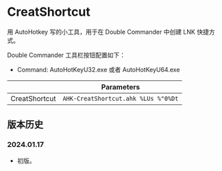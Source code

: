 # CreatShortcut

用 AutoHotkey 写的小工具，用于在 Double Commander 中创建 LNK 快捷方式。

Double Commander 工具栏按钮配置如下：

- Command: AutoHotKeyU32.exe 或者 AutoHotKeyU64.exe

|               | Parameters                          |
|---------------|-------------------------------------|
| CreatShortcut | `AHK-CreatShortcut.ahk %LUs %"0%Dt` |


## 版本历史

### 2024.01.17

- 初版。

